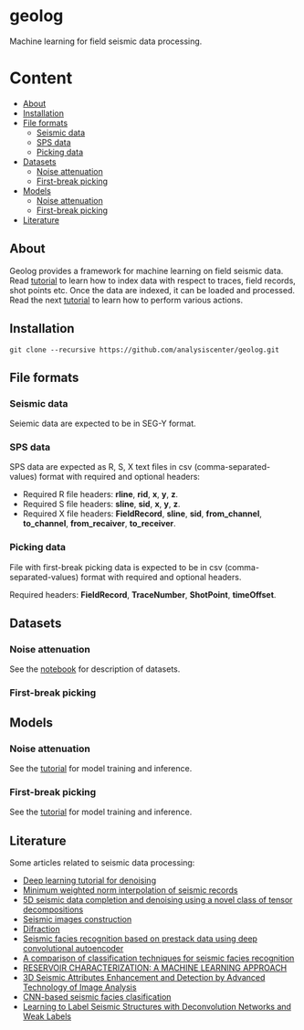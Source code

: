 # geolog

Machine learning for field seismic data processing.

Content
=================

* [About](#About)
* [Installation](#Installation)
* [File formats](#File-formats)
	* [Seismic data](#Seismic-data)
	* [SPS data](#SPS-data)
	* [Picking data](#Picking-data)
* [Datasets](#Datasets)
    * [Noise attenuation](#Noise-attenuation)
    * [First-break picking](#First--break-picking)
* [Models](#Models)
    * [Noise attenuation](#Noise-attenuation)
    * [First-break picking](#First--break-picking)
* [Literature](#Literature)

## About
Geolog provides a framework for machine learning on field seismic data. Read [tutorial](https://github.com/analysiscenter/geolog/blob/master/tutorials/1.%20Index.ipynb) to learn how to index data with respect to traces, field records, shot points etc. Once the data are indexed, it can be loaded and processed. Read the next  [tutorial](https://github.com/analysiscenter/geolog/blob/master/tutorials/2.%20Batch.ipynb) to learn how to perform various actions.


## Installation

```
git clone --recursive https://github.com/analysiscenter/geolog.git
```

## File formats
### Seismic data

Seiemic data are expected to be in SEG-Y format.

### SPS data

SPS data are expected as R, S, X text files in csv (comma-separated-values) format with required and optional headers:
* Required R file headers: **rline**, **rid**, **x**, **y**, **z**.
* Required S file headers: **sline**, **sid**, **x**, **y**, **z**.
* Required X file headers: **FieldRecord**, **sline**, **sid**, **from_channel**, **to_channel**, **from_recaiver**, **to_receiver**.

### Picking data

File with first-break picking data is expected to be in csv (comma-separated-values) format with required and optional headers.

Required headers: **FieldRecord**, **TraceNumber**, **ShotPoint**, **timeOffset**.

## Datasets

### Noise attenuation

See the [notebook](https://github.com/analysiscenter/geolog/blob/master/datasets/noise_attenuation.ipynb) for description of datasets.

### First-break picking

## Models

### Noise attenuation

See the [tutorial](https://github.com/analysiscenter/geolog/blob/master/tutorials/3.%20Noise%20attenuation.ipynb) for model training and inference.

### First-break picking

See the [tutorial](https://github.com/analysiscenter/geolog/blob/master/tutorials/4.%20First-break%20picking.ipynb) for model training and inference.


## Literature

Some articles related to seismic data processing:
* [Deep learning tutorial for denoising](https://arxiv.org/pdf/1810.11614.pdf)
* [Minimum weighted norm interpolation of seismic records](https://pdfs.semanticscholar.org/a742/67142fcd14c4c8d19992bd304a80e064d62c.pdf)
* [5D seismic data completion and denoising using a novel class of tensor decompositions](https://dspace.mit.edu/openaccess-disseminate/1721.1/98498)
* [Seismic images construction](http://lserv.deg.gubkin.ru/file.php?file=../../1/dfwikidata/Voskresenskij.JU.N.Postroenie.sejsmicheskih.izobrazhenij.%28M,.RGUNG%29%282006%29%28T%29_GsPs_.pdf)
* [Difraction](https://mospolytech.ru/storage/43ec517d68b6edd3015b3edc9a11367b/files/LRNo93.pdf)
* [Seismic facies recognition based on prestack data using deep convolutional autoencoder](https://arxiv.org/abs/1704.02446)
* [A comparison of classification techniques for seismic facies recognition](http://mcee.ou.edu/aaspi/publications/2015/Tao_Interpretation_1.pdf)
* [RESERVOIR CHARACTERIZATION: A MACHINE
LEARNING APPROACH](https://arxiv.org/pdf/1506.05070)
* [3D Seismic Attributes Enhancement and Detection by
Advanced Technology of Image Analysis](https://tel.archives-ouvertes.fr/tel-00731886/document)
* [CNN-based seismic facies clasification](https://cs230.stanford.edu/projects_spring_2018/reports/8291004.pdf)
* [Learning to Label Seismic Structures with Deconvolution Networks and Weak Labels](http://www.yalaudah.com/assets/files/seg2018.pdf)

